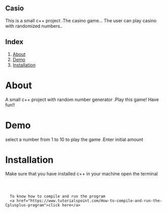 ## Casio
This is a small c++ project .The casino game...
The user can play casino with randomized numbers..


## Index
1. [About](#about)  
2. [Demo](#demo)
3. [Installation](#installation)   


<a name="about"> </a>
# About
A small c++ project with random number generator .Play this game! Have fun!!
<a name="demo"> </a>
# Demo
 select a number from 1 to 10 to play the game .Enter initial amount 
<a name="installation"> </a>
# Installation
Make sure that you have installed c++ in your machine
open the terminal 


``` git clone https://github.com/YAMINI-R-P/casino_.git



  To know how to compile and run the program
  <a href="https://www.tutorialspoint.com/How-to-compile-and-run-the-Cplusplus-program">click here</a>

